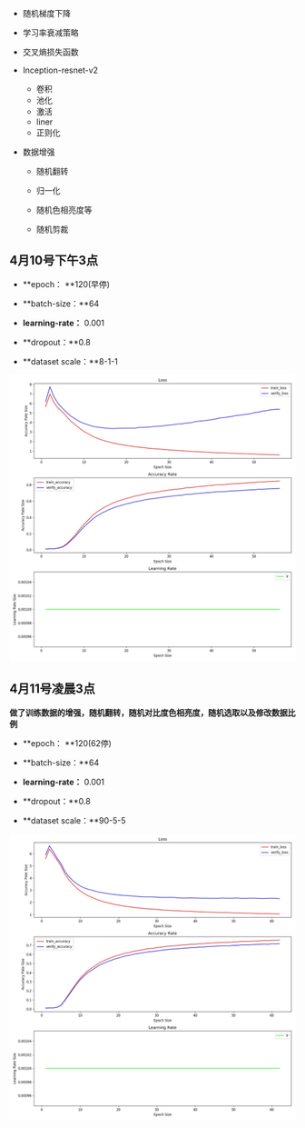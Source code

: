 - 随机梯度下降

- 学习率衰减策略

- 交叉熵损失函数

- Inception-resnet-v2

  - 卷积
  - 池化
  - 激活
  - liner
  - 正则化

- 数据增强

  - 随机翻转

  - 归一化

  - 随机色相亮度等

  - 随机剪裁

    



## 4月10号下午3点

- **epoch： **120(早停)

- **batch-size：**64
- **learning-rate：** 0.001
- **dropout：**0.8
- **dataset scale：**8-1-1

![4月10号公司训练](images/4月10号公司训练.jpg)

## **4月11号凌晨3点**

**做了训练数据的增强，随机翻转，随机对比度色相亮度，随机选取以及修改数据比例**

- **epoch： **120(62停)

- **batch-size：**64
- **learning-rate：** 0.001
- **dropout：**0.8
- **dataset scale：**90-5-5

![4月11号凌晨3点训练](images/4月11号凌晨3点训练.jpg)

